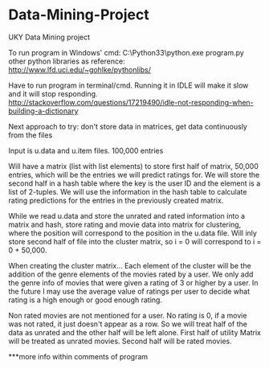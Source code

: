 # Data-Mining-Project
UKY Data Mining project

To run program in Windows' cmd: C:\Python33\python.exe program.py
other python libraries as reference: http://www.lfd.uci.edu/~gohlke/pythonlibs/

Have to run program in terminal/cmd. Running it in IDLE will make it slow
and it will stop responding.
http://stackoverflow.com/questions/17219490/idle-not-responding-when-building-a-dictionary

Next approach to try: don't store data in matrices, get data continuously
from the files

Input is u.data and u.item files. 100,000 entries

Will have a matrix (list with list elements) to store first half of matrix, 50,000
entries, which will be the entries we will predict ratings for.
We will store the second half in a hash table where the key is the user ID and the element
is a list of 2-tuples. We will use the information in the hash table to calculate rating
predictions for the entries in the previously created matrix.

While we read u.data and store the unrated and rated information into a matrix and hash,
store rating and movie data into matrix for clustering, where the position will correspond
to the position in the u.data file. Will inly store second half of file into the cluster
matrix, so i = 0 will correspond to i = 0 + 50,000.

When creating the cluster matrix...
Each element of the cluster will be the addition of the genre elements of the movies rated by a user.
We only add the genre info of movies that were given a rating of 3 or higher by a user.
In the future I may use the average value of ratings per user to decide what rating is a high enough
or good enough rating.

Non rated movies are not mentioned for a user. No rating is 0, if
a movie was not rated, it just doesn't appear as a row.
So we will treat half of the data as unrated and the other half will be
left alone.
First half of utility Matrix will be treated as unrated movies.
Second half will be rated movies.

***more info within comments of program
